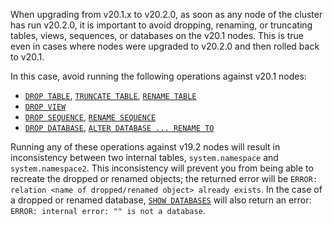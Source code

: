 When upgrading from v20.1.x to v20.2.0, as soon as any node of the cluster has run v20.2.0, it is important to avoid dropping, renaming, or truncating tables, views, sequences, or databases on the v20.1 nodes. This is true even in cases where nodes were upgraded to v20.2.0 and then rolled back to v20.1.

In this case, avoid running the following operations against v20.1 nodes:

- [`DROP TABLE`](drop-table.html), [`TRUNCATE TABLE`](truncate.html), [`RENAME TABLE`](alter-table.html#rename-to)
- [`DROP VIEW`](drop-view.html)
- [`DROP SEQUENCE`](drop-sequence.html), [`RENAME SEQUENCE`](rename-sequence.html)
- [`DROP DATABASE`](drop-database.html), [`ALTER DATABASE ... RENAME TO`](alter-database.html#rename-to)

Running any of these operations against v19.2 nodes will result in inconsistency between two internal tables, `system.namespace` and `system.namespace2`. This inconsistency will prevent you from being able to recreate the dropped or renamed objects; the returned error will be `ERROR: relation <name of dropped/renamed object> already exists`. In the case of a dropped or renamed database, [`SHOW DATABASES`](show-databases.html) will also return an error: `ERROR: internal error: "" is not a database`.
